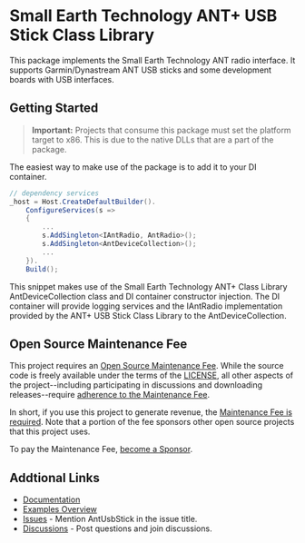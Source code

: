 ﻿# Small Earth Technology ANT+ USB Stick Class Library
This package implements the Small Earth Technology ANT radio interface. It supports Garmin/Dynastream ANT USB sticks and some development
boards with USB interfaces.
## Getting Started
> **Important:** Projects that consume this package must set the platform target to x86. This is due to the native DLLs that are a part of the package.

The easiest way to make use of the package is to add it to your DI container.
```csharp
// dependency services
_host = Host.CreateDefaultBuilder().
    ConfigureServices(s =>
    {
        ...
        s.AddSingleton<IAntRadio, AntRadio>();
        s.AddSingleton<AntDeviceCollection>();
        ...
    }).
    Build();
```
This snippet makes use of the Small Earth Technology ANT+ Class Library AntDeviceCollection class and DI container constructor injection. The DI container
will provide logging services and the IAntRadio implementation provided by the ANT+ USB Stick Class Library to the AntDeviceCollection.
## Open Source Maintenance Fee
This project requires an [Open Source Maintenance
Fee][osmf]. While the source code is
freely available under the terms of the [LICENSE][license], all other aspects of
the project--including participating in
discussions and downloading releases--require [adherence to the
Maintenance Fee][eula].

In short, if you use this project to generate revenue, the [Maintenance
Fee is required][eula]. Note that a portion of the fee sponsors other open source projects that this project uses.

To pay the Maintenance Fee, [become a Sponsor](https://github.com/sponsors/StephenHidem).
## Addtional Links
* [Documentation](https://stephenhidem.github.io/AntPlus/html/5e5a5e1c-a0e6-4ef0-a8f5-12f9394450c4.htm)
* [Examples Overview](https://stephenhidem.github.io/AntPlus/html/27d74052-f564-4aaa-97a0-5f166ffd5ce3.htm)
* [Issues](https://github.com/StephenHidem/AntPlus/issues) - Mention AntUsbStick in the issue title.
* [Discussions](https://github.com/StephenHidem/AntPlus/discussions) - Post questions and join discussions.

[osmf]: https://opensourcemaintenancefee.org/
[license]: https://github.com/StephenHidem/AntPlus/blob/master/LICENSE.txt
[eula]: https://github.com/StephenHidem/AntPlus/blob/master/OSMFEULA.txt